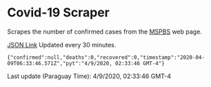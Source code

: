 # Covid-19 Scraper

Scrapes the number of confirmed cases from the [MSPBS](https://www.mspbs.gov.py/covid-19.php) web page.

[JSON Link](https://jmayalag.github.io/covid19-scrape/cases.json)
Updated every 30 minutes.
```
{"confirmed":null,"deaths":0,"recovered":0,"timestamp":"2020-04-09T06:33:46.571Z","pyt":"4/9/2020, 02:33:46 GMT-4"}
```
Last update (Paraguay Time): 4/9/2020, 02:33:46 GMT-4